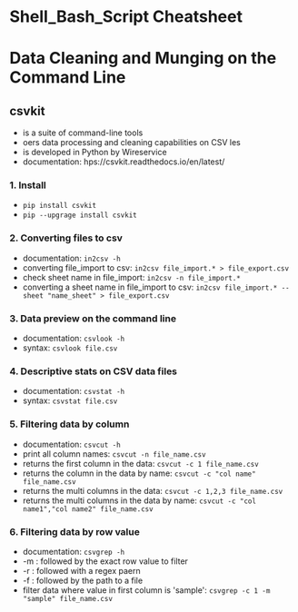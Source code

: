 # Shell_Bash_Script Cheatsheet

# Data Cleaning and Munging on the Command Line
## csvkit
- is a suite of command-line tools
- oers data processing and cleaning capabilities on CSV les
- is developed in Python by Wireservice
- documentation: hps://csvkit.readthedocs.io/en/latest/
### 1. Install
- ```pip install csvkit```
- ```pip --upgrage install csvkit```

### 2. Converting files to csv
- documentation: ```in2csv -h```
- converting file_import to csv: ```in2csv file_import.* > file_export.csv```
- check sheet name in file_import: ```in2csv -n file_import.*```
- converting a sheet name in file_import to csv: ```in2csv file_import.* --sheet "name_sheet" > file_export.csv```
### 3. Data preview on the command line
- documentation: ```csvlook -h```
- syntax: ```csvlook file.csv```
### 4. Descriptive stats on CSV data files
- documentation: ```csvstat -h```
- syntax: ```csvstat file.csv```
### 5. Filtering data by column
- documentation: ```csvcut -h```
- print all column names: ```csvcut -n file_name.csv```
- returns the first column in the data: ```csvcut -c 1 file_name.csv```
- returns the column in the data by name:
```csvcut -c "col name" file_name.csv```
- returns the multi columns in the data:
```csvcut -c 1,2,3 file_name.csv```
- returns the multi columns in the data by name:
```csvcut -c "col name1","col name2" file_name.csv```
### 6. Filtering data by row value
- documentation: ```csvgrep -h```
- -m : followed by the exact row value to filter
- -r : followed with a regex paern
- -f : followed by the path to a file
- filter data where value in first column is 'sample': ```csvgrep -c 1 -m "sample" file_name.csv```
